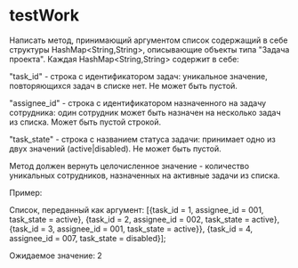 # testWork
Написать метод, принимающий аргументом список содержащий в себе структуры HashMap<String,String>, описывающие объекты типа "Задача проекта".
Каждая HashMap<String,String> содержит в себе:

"task_id" - строка с идентификатором задач: уникальное значение, повторяющихся задач в списке нет. Не может быть пустой.

"assignee_id" - строка с идентификатором назначенного на задачу сотрудника: один сотрудник может быть назначен на несколько задач из списка. Может быть пустой строкой.

"task_state" - строка с названием статуса задачи: принимает одно из двух значений (active|disabled). Не может быть пустой.

Метод должен вернуть целочисленное значение - количество уникальных сотрудников, назначенных на активные задачи из списка.

Пример:

Список, переданный как аргумент:
[{task_id = 1, assignee_id = 001, task_state = active}, {task_id = 2, assignee_id = 002, task_state = active}, {task_id = 3, assignee_id = 001, task_state = active}}, {task_id = 4, assignee_id = 007, task_state = disabled}];

Ожидаемое значение:
2
